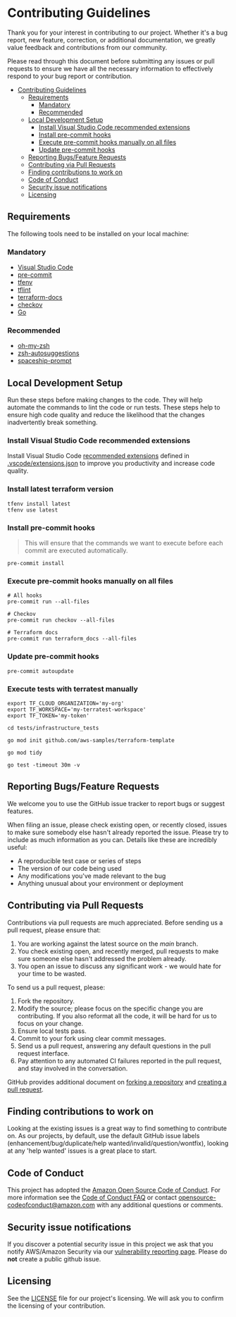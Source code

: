 # Contributing Guidelines

Thank you for your interest in contributing to our project. Whether it's a bug report, new feature, correction, or additional
documentation, we greatly value feedback and contributions from our community.

Please read through this document before submitting any issues or pull requests to ensure we have all the necessary
information to effectively respond to your bug report or contribution.

<!-- TOC -->

- [Contributing Guidelines](#contributing-guidelines)
  - [Requirements](#requirements)
    - [Mandatory](#mandatory)
    - [Recommended](#recommended)
  - [Local Development Setup](#local-development-setup)
    - [Install Visual Studio Code recommended extensions](#install-visual-studio-code-recommended-extensions)
    - [Install pre-commit hooks](#install-pre-commit-hooks)
    - [Execute pre-commit hooks manually on all files](#execute-pre-commit-hooks-manually-on-all-files)
    - [Update pre-commit hooks](#update-pre-commit-hooks)
  - [Reporting Bugs/Feature Requests](#reporting-bugsfeature-requests)
  - [Contributing via Pull Requests](#contributing-via-pull-requests)
  - [Finding contributions to work on](#finding-contributions-to-work-on)
  - [Code of Conduct](#code-of-conduct)
  - [Security issue notifications](#security-issue-notifications)
  - [Licensing](#licensing)

<!-- /TOC -->

## Requirements

The following tools need to be installed on your local machine:

### Mandatory

- [Visual Studio Code](https://code.visualstudio.com/)
- [pre-commit](https://pre-commit.com/)
- [tfenv](https://github.com/tfutils/tfenv)
- [tflint](https://github.com/terraform-linters/tflint)
- [terraform-docs](https://github.com/terraform-docs/terraform-docs)
- [checkov](https://github.com/bridgecrewio/checkov)
- [Go](https://go.dev/doc/install)

### Recommended

- [oh-my-zsh](https://ohmyz.sh/)
- [zsh-autosuggestions](https://github.com/zsh-users/zsh-autosuggestions)
- [spaceship-prompt](https://github.com/spaceship-prompt/spaceship-prompt)

## Local Development Setup

Run these steps before making changes to the code. They will help automate the commands to lint the code or run tests. These steps help to ensure high code quality and reduce the likelihood that the changes inadvertently break something.

### Install Visual Studio Code recommended extensions

Install Visual Studio Code [recommended extensions](https://code.visualstudio.com/docs/editor/extension-marketplace#_recommended-extensions) defined in [.vscode/extensions.json](.vscode/extensions.json) to improve you productivity and increase code quality.

### Install latest terraform version

```shell
tfenv install latest
tfenv use latest
```

### Install pre-commit hooks

> This will ensure that the commands we want to execute before each commit are executed automatically.

```shell
pre-commit install
```

### Execute pre-commit hooks manually on all files

```shell
# All hooks
pre-commit run --all-files

# Checkov
pre-commit run checkov --all-files

# Terraform docs
pre-commit run terraform_docs --all-files
```

### Update pre-commit hooks

```shell
pre-commit autoupdate
```

### Execute tests with terratest manually

```shell
export TF_CLOUD_ORGANIZATION='my-org'
export TF_WORKSPACE='my-terratest-workspace'
export TF_TOKEN='my-token'

cd tests/infrastructure_tests

go mod init github.com/aws-samples/terraform-template

go mod tidy

go test -timeout 30m -v
```

## Reporting Bugs/Feature Requests

We welcome you to use the GitHub issue tracker to report bugs or suggest features.

When filing an issue, please check existing open, or recently closed, issues to make sure somebody else hasn't already
reported the issue. Please try to include as much information as you can. Details like these are incredibly useful:

- A reproducible test case or series of steps
- The version of our code being used
- Any modifications you've made relevant to the bug
- Anything unusual about your environment or deployment

## Contributing via Pull Requests

Contributions via pull requests are much appreciated. Before sending us a pull request, please ensure that:

1. You are working against the latest source on the *main* branch.
2. You check existing open, and recently merged, pull requests to make sure someone else hasn't addressed the problem already.
3. You open an issue to discuss any significant work - we would hate for your time to be wasted.

To send us a pull request, please:

1. Fork the repository.
2. Modify the source; please focus on the specific change you are contributing. If you also reformat all the code, it will be hard for us to focus on your change.
3. Ensure local tests pass.
4. Commit to your fork using clear commit messages.
5. Send us a pull request, answering any default questions in the pull request interface.
6. Pay attention to any automated CI failures reported in the pull request, and stay involved in the conversation.

GitHub provides additional document on [forking a repository](https://help.github.com/articles/fork-a-repo/) and
[creating a pull request](https://help.github.com/articles/creating-a-pull-request/).

## Finding contributions to work on

Looking at the existing issues is a great way to find something to contribute on. As our projects, by default, use the default GitHub issue labels (enhancement/bug/duplicate/help wanted/invalid/question/wontfix), looking at any 'help wanted' issues is a great place to start.

## Code of Conduct

This project has adopted the [Amazon Open Source Code of Conduct](https://aws.github.io/code-of-conduct).
For more information see the [Code of Conduct FAQ](https://aws.github.io/code-of-conduct-faq) or contact
[opensource-codeofconduct@amazon.com](mailto:opensource-codeofconduct@amazon.com) with any additional questions or comments.

## Security issue notifications

If you discover a potential security issue in this project we ask that you notify AWS/Amazon Security via our [vulnerability reporting page](http://aws.amazon.com/security/vulnerability-reporting/). Please do **not** create a public github issue.

## Licensing

See the [LICENSE](LICENSE) file for our project's licensing. We will ask you to confirm the licensing of your contribution.
